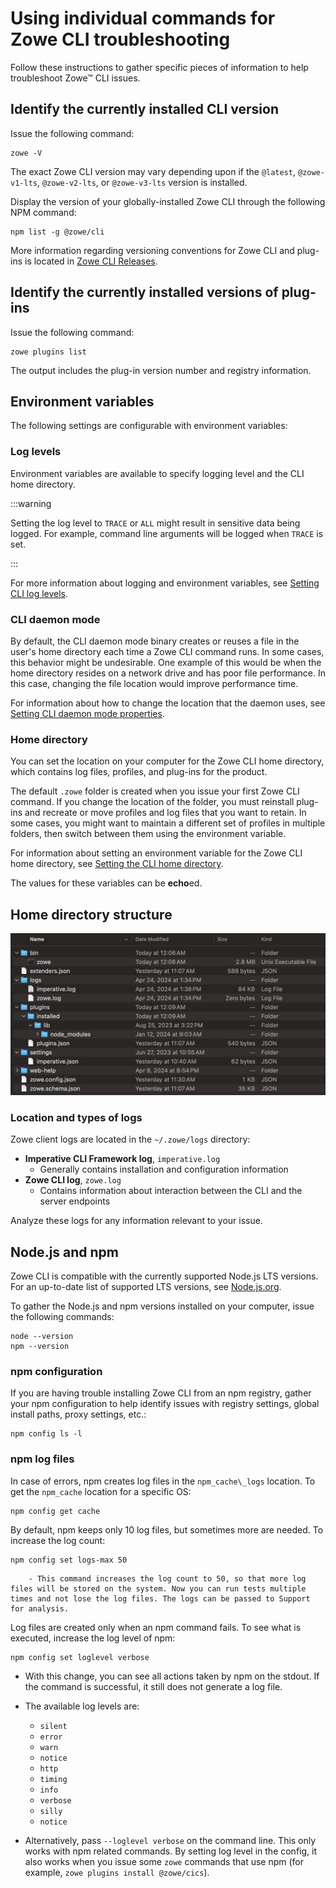 # Using individual commands for Zowe CLI troubleshooting

Follow these instructions to gather specific pieces of information to help troubleshoot Zowe&trade; CLI issues.

## Identify the currently installed CLI version

Issue the following command:

```
zowe -V
```

The exact Zowe CLI version may vary depending upon if the `@latest`, `@zowe-v1-lts`, `@zowe-v2-lts`, or `@zowe-v3-lts` version is installed.

Display the version of your globally-installed Zowe CLI through the following NPM command:

```
npm list -g @zowe/cli
```

More information regarding versioning conventions for Zowe CLI and plug-ins is located in [Zowe CLI Releases](https://github.com/zowe/zowe-cli/blob/1ec04a68c7b86acebc26e2af834ce48192794ea0/RELEASE_HISTORY.md#zowe-v3x-lts-releases).

## Identify the currently installed versions of plug-ins

Issue the following command:

```
zowe plugins list
```

The output includes the plug-in version number and registry information.

## Environment variables

The following settings are configurable with environment variables:

### Log levels

Environment variables are available to specify logging level and the CLI home directory.

:::warning

Setting the log level to `TRACE` or `ALL` might result in sensitive data being logged. For example, command line arguments will be logged when `TRACE` is set.

:::

For more information about logging and environment variables, see [Setting CLI log levels](../../user-guide/cli-configuringcli-ev.md#setting-cli-log-levels). 

### CLI daemon mode

By default, the CLI daemon mode binary creates or reuses a file in the user's home directory each time a Zowe CLI command runs. In some cases, this behavior might be undesirable. One example of this would be when the home directory resides on a network drive and has poor file performance. In this case, changing the file location would improve performance time.

For information about how to change the location that the daemon uses, see [Setting CLI daemon mode properties](../../user-guide/cli-configuringcli-ev#setting-cli-daemon-mode-properties).

### Home directory

You can set the location on your computer for the Zowe CLI home directory, which contains log files, profiles, and plug-ins for the product.

The default `.zowe` folder is created when you issue your first Zowe CLI command. If you change the location of the folder, you must reinstall plug-ins and recreate or move profiles and log files that you want to retain. In some cases, you might want to maintain a different set of profiles in multiple folders, then switch between them using the environment variable.

For information about setting an environment variable for the Zowe CLI home directory, see [Setting the CLI home directory](../../user-guide/cli-configuringcli-ev#setting-the-cli-home-directory).

The values for these variables can be **echo**ed.

## Home directory structure

![Home Directory](../../images/troubleshoot/cli/home_struc_2.png)

### Location and types of logs

Zowe client logs are located in the `~/.zowe/logs` directory:

- **Imperative CLI Framework log**, `imperative.log`
    - Generally contains installation and configuration information
- **Zowe CLI log**, `zowe.log`
    - Contains information about interaction between the CLI and the server endpoints

Analyze these logs for any information relevant to your issue.

## Node.js and npm
Zowe CLI is compatible with the currently supported Node.js LTS versions. For an up-to-date list of supported LTS versions, see [Node.js.org](https://nodejs.org/en/download/releases/).

To gather the Node.js and npm versions installed on your computer, issue the following commands:

```
node --version
npm --version
```

### npm configuration
If you are having trouble installing Zowe CLI from an npm registry, gather your npm configuration to help identify issues with registry settings, global install paths, proxy settings, etc.:

```
npm config ls -l
```

### npm log files
In case of errors, npm creates log files in the `npm_cache\_logs` location. To get the `npm_cache` location for a specific OS:

```
npm config get cache
```

By default, npm keeps only 10 log files, but sometimes more are needed. To increase the log count:

```
npm config set logs-max 50
```

        - This command increases the log count to 50, so that more log files will be stored on the system. Now you can run tests multiple times and not lose the log files. The logs can be passed to Support for analysis.

Log files are created only when an npm command fails. To see what is executed, increase the log level of npm:

```
npm config set loglevel verbose
```

- With this change, you can see all actions taken by npm on the stdout. If the command is successful, it still does not generate a log file.

- The available log levels are:
    - `silent`
    - `error`
    - `warn`
    - `notice`
    - `http`
    - `timing`
    - `info`
    - `verbose`
    - `silly`
    - `notice`
<!--Explain what each log level means-->

- Alternatively, pass `--loglevel verbose` on the command line. This only works with npm related commands. By setting log level in the config, it also works when you issue some `zowe` commands that use npm (for example, `zowe plugins install @zowe/cics`).

